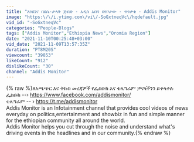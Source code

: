 ```yaml
---
title: "እንደገና በደሴ-ታላቅ ጀብድ - አዲስ አበባ በየቦታው - ጥንቃቄ - Addis Monitor"
image: "https:\/\/i.ytimg.com\/vi\/-SoGxtneqVc\/hqdefault.jpg"
vid_id: "-SoGxtneqVc"
categories: "People-Blogs"
tags: ["Addis Monitor","Ethiopia News","Oromia Region"]
date: "2021-11-10T00:25:48+03:00"
vid_date: "2021-11-09T13:57:35Z"
duration: "PT8M20S"
viewcount: "39853"
likeCount: "912"
dislikeCount: "30"
channel: "Addis Monitor"
---
```

{% raw %}ለአጫጭር እና ትኩስ መረጃዎች የፌስቡክ እና ቴሌግራም ቻናላችንን ይቀላቀሉ<br />ፌስቡክ --› <a rel="nofollow" target="blank" href="https://www.facebook.com/addismonitor/">https://www.facebook.com/addismonitor/</a><br />ቴሌግራም -- › <a rel="nofollow" target="blank" href="https://t.me/addismonitor">https://t.me/addismonitor</a><br />Addis Monitor is an Infotainment channel that provides cool videos of news everyday on politics,entertainment and showbiz in fun and simple manner for the ethiopian community all around the world.<br /> Addis Monitor helps you cut through the noise and understand what's driving events in the headlines and in our community.{% endraw %}
